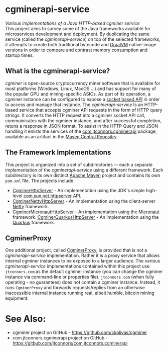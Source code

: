 # cgminerapi-service
*Various implementations of a Java HTTP-based cgminer service*  
This project aims to survey some of the Java frameworks available for microservices development and deployment.  By
duplicating the same service (called the *cgminerapi-service*) on top of the selected frameworks,
it attempts to create both traditional bytecode and [GraalVM](https://www.graalvm.org/) native-image versions
in order to compare and contrast memory consumption and startup times.
## What is the cgminerapi-service?
*cgminer* is open-source cryptocurrency miner software that is available for most platforms (Windows, Linux, MacOS ...)
and has support for many of the popular GPU and mining-specific ASICs.  As part of its operation,
a cgminer instance can be configured to expose a
[socket based API](https://github.com/ckolivas/cgminer/blob/v4.10.0/API-README) in order to
access and manage that instance.  The *cgminerapi-service* Is an HTTP-based service that accepts
cgminer API requests in the form of HTTP query strings.  It converts the HTTP request into a cgminer socket API call,
commuinicates with the cgminer instance, and after successful completion, retuns a response in JSON format.  To assist
in the HTTP Query and JSON handling it enlists the services of the
[com.jtconnors.cgminerapi](https://github.com/jtconnors/com.jtconnors.cgminerapi) package, available as an artifact in
the [Maven Central Repositry](https://mvnrepository.com/artifact/com.jtconnors/com.jtconnors.cgminerapi).
## The Framework Implementations
This project is organized into a set of subdirectories -- each a separate implementation of the *cgminerapi-service*
using a different framework. Each subdirectory is its
own distinct [Apache Maven](https://maven.apache.org/) project and contains its own ```pom.xml``` file.  The projects include
- [CgminerHttpServer](CgminerHttpServer) - An implementation using the JDK's simple high-level [com.sun.net.httpserver](https://docs.oracle.com/javase/8/docs/jre/api/net/httpserver/spec/com/sun/net/httpserver/package-summary.html) API.
- [CgminerNettyHttpServer](CgminerNettyHttpServer) - An implementation using the client-server [Netty](https://netty.io) framework.
- [CgminerMicronautHttpServer](CgminerMicronautHttpServer) - An implementation using the [Micronaut](https://micronaut.io/) framework.
[CgminerQuarkusHttpServer](CgminerQuarkusHttpServer) - An implementation using the [Quarkus](https://quarkus.io/) framework.
## CgminerProxy
One additional project, called [CgminerProxy](CgminerProxy), is provided that is not a *cgminerapi-service* implementation.
Rather it is a proxy service that allows internal cgminer instances to be exposed to a larger audience.
The various *cgminerapi-service* implementations contained within this project use ```jtconnors.com``` as the default cgminer instance
(you can change the cgminer instance via command-line or properties file). ```jtconnors.com```
(when fully operating - no guarantees) does not contain a cgminer instance.  Instead, it runs ```CgminerProxy```
and forwards requests/replies from an otherwise inaccessible internal instance running real, albeit humble, bitcoin mining equipment.
# See Also:
- cgminer project on GitHub - https://github.com/ckolivas/cgminer
- com.jtconnors.cgminerapi project on GitHub - https://gitbub.com/jtconnors/com.jtconnors.cgminerapi
